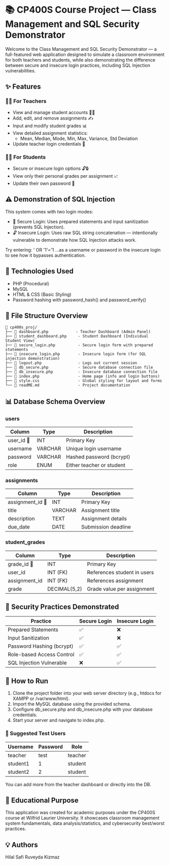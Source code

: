 # 📚 CP400S Course Project — Class Management and SQL Security Demonstrator

Welcome to the Class Management and SQL Security Demonstrator — a full-featured web application designed to simulate a classroom environment for both teachers and students, while also demonstrating the difference between secure and insecure login practices, including SQL Injection vulnerabilities.

## ✨ Features

### 👨‍🏫 For Teachers
- View and manage student accounts 👩‍🎓
- Add, edit, and remove assignments ✍️
- Input and modify student grades 📊
- View detailed assignment statistics:
  - Mean, Median, Mode, Min, Max, Variance, Std Deviation
- Update teacher login credentials 🔐

### 👩‍🎓 For Students
- Secure or insecure login options 🔓🔒
- View only their personal grades per assignment 📈
- Update their own password 💬

## ⚠️ Demonstration of SQL Injection

This system comes with two login modes:
- 🔐 Secure Login: Uses prepared statements and input sanitization (prevents SQL Injection).
- 🔓 Insecure Login: Uses raw SQL string concatenation — intentionally vulnerable to demonstrate how SQL Injection attacks work.

Try entering:
    ' OR '1'='1
…as a username or password in the insecure login to see how it bypasses authentication.

## 🔧 Technologies Used
- PHP (Procedural)
- MySQL
- HTML & CSS (Basic Styling)
- Password hashing with password_hash() and password_verify()

## 🚪 File Structure Overview

```
📁 cp400s_proj/
├── 📄 dashboard.php            - Teacher Dashboard (Admin Panel)
├── 📄 student_dashboard.php     - Student Dashboard (Individual Student View)
├── 📄 secure_login.php          - Secure login form with prepared statements
├── 📄 insecure_login.php        - Insecure login form (for SQL injection demonstration)
├── 📄 logout.php                - Logs out current session
├── 📄 db_secure.php             - Secure database connection file
├── 📄 db_insecure.php           - Insecure database connection file
├── 📄 index.php                 - Home page (info and login buttons)
├── 📄 style.css                 - Global styling for layout and forms
└── 📄 readME.md                 - Project documentation
```

## 📊 Database Schema Overview

### users
| Column     | Type    | Description                    |
|------------|---------|---------------------------------|
| user_id 🔑 | INT     | Primary Key                    |
| username   | VARCHAR | Unique login username          |
| password   | VARCHAR | Hashed password (bcrypt)       |
| role       | ENUM    | Either teacher or student      |

### assignments
| Column         | Type    | Description            |
|----------------|---------|------------------------|
| assignment_id 🔑 | INT  | Primary Key            |
| title          | VARCHAR | Assignment title       |
| description    | TEXT    | Assignment details     |
| due_date       | DATE    | Submission deadline    |

### student_grades
| Column         | Type         | Description                     |
|----------------|--------------|---------------------------------|
| grade_id 🔑     | INT          | Primary Key                     |
| user_id         | INT (FK)     | References student in users     |
| assignment_id   | INT (FK)     | References assignment           |
| grade           | DECIMAL(5,2) | Grade value per assignment      |

## 🔐 Security Practices Demonstrated

| Practice                        | Secure Login | Insecure Login |
|--------------------------------|--------------|----------------|
| Prepared Statements            | ✅            | ❌              |
| Input Sanitization             | ✅            | ❌              |
| Password Hashing (bcrypt)      | ✅            | ✅              |
| Role-based Access Control      | ✅            | ✅              |
| SQL Injection Vulnerable       | ❌            | ✅              |

## 🚀 How to Run
1. Clone the project folder into your web server directory (e.g., htdocs for XAMPP or /var/www/html).
2. Import the MySQL database using the provided schema.
3. Configure db_secure.php and db_insecure.php with your database credentials.
4. Start your server and navigate to index.php.

### 🧪 Suggested Test Users

| Username | Password | Role     |
|----------|----------|----------|
| teacher  | test     | teacher  |
| student1 | 1        | student  |
| student2 | 2        | student  |

You can add more from the teacher dashboard or directly into the DB.

## 📝 Educational Purpose
This application was created for academic purposes under the CP400S course at Wilfrid Laurier University. It showcases classroom management system fundamentals, data analysis/statistics, and cybersecurity best/worst practices.

## 💡 Authors
Hilal Safi
Ruveyda Kizmaz
